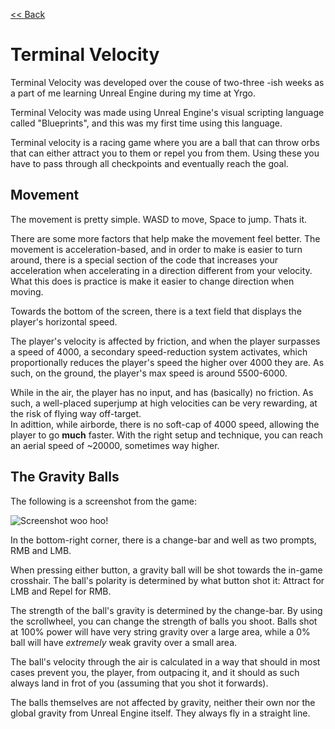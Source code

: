 [<< Back](https://salmaster1.github.io/Portfolio/)

# Terminal Velocity  

Terminal Velocity was developed over the couse of two-three -ish weeks as a part of me learning Unreal Engine during my time at Yrgo.  

Terminal Velocity was made using Unreal Engine's visual scripting language called "Blueprints", and this was my first time using this language.  

Terminal velocity is a racing game where you are a ball that can throw orbs that can either attract you to them or repel you from them. Using these you have to pass through all checkpoints and eventually reach the goal.  

## Movement

The movement is pretty simple. WASD to move, Space to jump. Thats it.  

There are some more factors that help make the movement feel better. The movement is acceleration-based, and in order to make is easier to turn around, there is a special section of the code that increases your acceleration when accelerating in a direction different from your velocity.  
What this does is practice is make it easier to change direction when moving.  

Towards the bottom of the screen, there is a text field that displays the player's horizontal speed.  

The player's velocity is affected by friction, and when the player surpasses a speed of 4000, a secondary speed-reduction system activates, which proportionally reduces the player's speed the higher over 4000 they are. As such, on the ground, the player's max speed is around 5500-6000.  

While in the air, the player has no input, and has (basically) no friction. As such, a well-placed superjump at high velocities can be very rewarding, at the risk of flying way off-target.  
In adittion, while airborde, there is no soft-cap of 4000 speed, allowing the player to go **much** faster. With the right setup and technique, you can reach an aerial speed of ~20000, sometimes way higher.

## The Gravity Balls

The following is a screenshot from the game:  

![Screenshot woo hoo!](/assets/TerminalVelocityCS.png)

In the bottom-right corner, there is a change-bar and well as two prompts, RMB and LMB.  

When pressing either button, a gravity ball will be shot towards the in-game crosshair. The ball's polarity is determined by what button shot it: Attract for LMB and Repel for RMB.  

The strength of the ball's gravity is determined by the change-bar. By using the scrollwheel, you can change the strength of balls you shoot. Balls shot at 100% power will have very string gravity over a large area, while a 0% ball will have *extremely* weak gravity over a small area.  

The ball's velocity through the air is calculated in a way that should in most cases prevent you, the player, from outpacing it, and it should as such always land in frot of you (assuming that you shot it forwards).  

The balls themselves are not affected by gravity, neither their own nor the global gravity from Unreal Engine itself. They always fly in a straight line.  